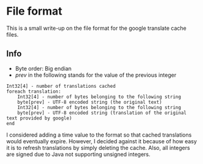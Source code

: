 # File format
This is a small write-up on the file format for the google translate cache files.

## Info
- Byte order: Big endian
- _prev_ in the following stands for the value of the previous integer

```
Int32[4] - number of translations cached
foreach translation:
    Int32[4] - number of bytes belonging to the following string
    byte[prev] - UTF-8 encoded string (the original text)
    Int32[4] - number of bytes belonging to the following string
    byte[prev] - UTF-8 encoded string (translation of the original text provided by google)
end
```

I considered adding a time value to the format so that cached translations would eventually expire. However, I
decided against it because of how easy it is to refresh translations by simply deleting the cache. Also, all
integers are signed due to Java not supporting unsigned integers.